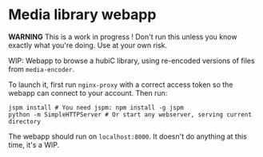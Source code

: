 # Media library webapp

**WARNING** This is a work in progress ! Don't run this unless you know exactly what you're doing. Use at your own risk.

WIP: Webapp to browse a hubiC library, using re-encoded versions of files from `media-encoder`.

To launch it, first run `nginx-proxy` with a correct access token so the webapp can connect to your account. Then run:

```
jspm install # You need jspm: npm install -g jspm
python -m SimpleHTTPServer # Or start any webserver, serving current directory
```
The webapp should run on `localhost:8000`. It doesn't do anything at this time, it's a WIP.